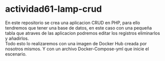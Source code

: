 # actividad61-lamp-crud

En este repositorio se crea una aplicacion CRUD en PHP, para ello tendremos que tener una base de datos, en este caso con una pequeña tabla que atraves de las aplicacion podremos editar los registros eliminarlos y añadirlos.   
Todo esto lo realizaremos con una imagen de Docker Hub creada por nosotros mismos. Y con un archivo Docker-Compose-yml que inicie el escenario.
